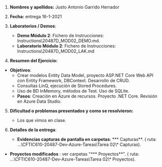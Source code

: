 1. **Nombres y apellidos:** Justo Antonio Garrido Herrador

2. **Fecha:** entrega 16-1-2021

3. **Laboratorios / Demos**: 
   
   - **Demo Módulo 2**: Fichero de Instrucciones: Instructions\20487D_MOD02_DEMO.md. 
   - **Laboratorio Módulo 2**: Fichero de Instrucciones: Instructions\20487D_MOD02_LAK.md
   
4. **Resumen del Ejercicio:**
* **Objetivos**: 
     * Crear modelos Entity Data Model, proyecto ASP.NET Core Web API con Entity Framework, DBContext. Desarrollo de CRUD. 
     * Consultas LinQ, ejecución de Stored Procedures.
     * Uso de BD InMemory, métodos de Test. Uso de SQLite. 
   * **Pasos**:  Creación en Azure de recursos. Proyecto .NET Core. Revisión en Azure Data Studio. 
   
5. **Dificultad o problemas presentados y como se resolvieron:**  

   * Los que vimos en clase.
   
6. **Detalles de la entrega**: 

   * **Evidencias capturas de pantalla en carpetas**: *** Capturas**. ( ruta: ...\\CFTIC610-20487-Dev-Azure-Tareas\Tarea 02\\* Capturas).
* **Proyectos modificados** : ver carpetas "*** Proyectos**". ( ruta: ...\CFTIC610-20487-Dev-Azure-Tareas\Tarea 02\\* Proyectos).
  

